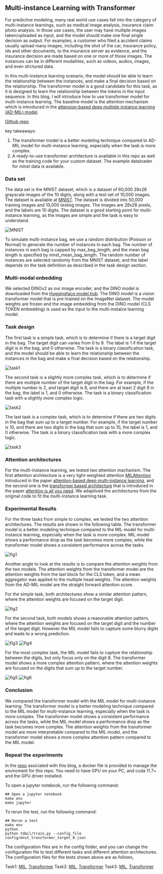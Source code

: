 ## Multi-instance Learning with Transformer

For predicitve modeling, many real world use cases fall into the category of multi-instance learnings, such as medical image analysis, insurance claim photo analysis. In those use cases, the user may have multiple images taken/uploaded as input, and the model should make one final single decision as output. For examples, a customer who filed a accident claims usually upload many images, including the shot of the car, insurance policy, ids and other documents, to the insurance server as evidence, and the insurance decision are made based on one or more of those images. The instances can be in different modalities, such as videos, audios, images, and even strctured data.

In this multi-instance learning scenario, the model should be able to learn the relationship between the instances, and make a final decision based on the relationship. The transformer model is a good candidate for this task, as it is designed to learn the relationship between the tokens in the input sequence. In this blog, I will introduce how to use transformer model for multi-instance learning. The baseline model is the attention mechanism which is introduced in the [attension-based deep multiple instance learning (AD-MIL) model](https://arxiv.org/abs/1802.04712).

[Github repo](https://github.com/HoustonJ2013/transformer-deep-multi-instance-learning)

key takeaways:
1. The transformer model is a better modeling technique compared to AD-MIL model for multi-instance learning, especially when the task is more complex.
2. A ready-to-use transformer architecture is available in this repo as well as the training code for your custom dataset. The example dataloader for minst data is available. 

### Data set

The data set is the MNIST dataset, which is a dataset of 60,000 28x28 grayscale images of the 10 digits, along with a test set of 10,000 images. The dataset is available at [MNIST](http://yann.lecun.com/exdb/mnist/). The dataset is divided into 50,000 training images and 10,000 testing images. The images are 28x28 pixels, and the labels are 10 digits. The dataset is a good starting point for multi-instance learning, as the images are simple and the task is easy to understand.

![MNIST](https://upload.wikimedia.org/wikipedia/commons/2/27/MnistExamples.png)

To simulate multi-instance bag, we use a random distribution (Poisson or Normal) to generate the number of instances in each bag. The number of instances in each bag is capped by max_bag_length, and the mean bag length is specified by mnst_mean_bag_length. The random number of instances are selected randomly from the MNIST dataset, and the label depends on the task definition as described in the task design section.

### Multi-modal enbedding

We selected DINOv2 as our image encoder, and the DINO model is downloaded from the [Huggingface model hub](https://huggingface.co/docs/transformers/en/model_doc/dinov2). The DINO model is a vision transformer model that is pre-trained on the ImageNet dataset. The model weights are frozen and the image embedding from the DINO model (CLS TOKEN embedding) is used as the input to the multi-instalce learning model.

### Task design

The first task is a simple task, which is to determine if there is a target digit in the bag. The target digit can varies from 0 to 9. The label is 1 if the target digit is in the bag, and 0 otherwise. The task is a binary classification task, and the model should be able to learn the relationship between the instances in the bag and make a final decision based on the relationship.

![task1](/assets/MNST_bag_task1.png)

The second task is a slightly more complex task, which is to determine if there are multiple number of the target digit in the bag. For example, if the multiple number is 2, and target digit is 8, and there are at least 2 digit 8 in the bag, the label is 1, and 0 otherwise. The task is a binary classification task with a slightly more complex logic. 

![task2](/assets/MNST_bag_task2.png)


The last task is a complex task, which is to determine if there are two digits in the bag that sum up to a target number. For example, if the target number is 10, and there are two digits in the bag that sum up to 10, the label is 1, and 0 otherwise. The task is a binary classification task with a more complex logic.

![task3](/assets/MNST_bag_task3.png)

### Attention architectures 

For the multi-instance learning, we tested two attention machanism. The first attention architecture is a very light-weighted attention [MILAttention](https://github.com/HoustonJ2013/transformer-deep-multi-instance-learning/blob/main/tdmil/modelMIL.py#L13) introduced in the paper [attention-based deep multi-instance learning](https://github.com/AMLab-Amsterdam/AttentionDeepMIL/blob/master/model.py), and the second one is the [transformer based architecture](https://github.com/HoustonJ2013/transformer-deep-multi-instance-learning/blob/main/tdmil/modelMIL.py#L221) that is introduced in the paper [attention is all you need](https://arxiv.org/abs/1706.03762). We adaptived the architectures from the original code to fit the multi-instance learning task.


### Experimental Results

For the three tasks from simple to complex, we tested the two attention architectures. The results are shown in the following table. The transformer model is a better modeling technique compared to the MIL model for multi-instance learning, especially when the task is more complex. MIL model shows a performance drop as the task becomes more complex, while the transformer model shows a consistent performance across the tasks.

![fig1](/assets/MIL_fig1.png)


Another angle to look at the results is to compare the attention weights from the two models. The attention weights from the transformer model are the attention weights from the last block for the CLS token, and a mean aggregator was applied to the multiple head weights. The attention weights from the AD-MIL model are the straight forward attention score. 

For the simple task, both architectures show a similar attention pattern, where the attention weights are focused on the target digit. 

![fig2](/assets/MIL_Trans_attn_task1.png)

For the second task, both models shows a reasonable attention pattern, where the attention weights are focused on the target digit and the number of the target digit. However the MIL model fails to capture some blurry digits and leads to a wrong prediction. 

![fig3](/assets/Trans_attn_task2.png)
![fig4](/assets/MIL_attn_task2.png)


For the most complex task, the MIL model fails to capture the relationship between the digits, but only focus only on the digit 8. The transformer model shows a more complex attention pattern, where the attention weights are focused on the digits that sum up to the target number.

![fig5](/assets/Trans_attn_task3.png)
![fig6](/assets/MIL_attn_task3.png)


### Conclusion

We compared the transformer model with the MIL model for multi-instance learning. The transformer model is a better modeling technique compared to the MIL model for multi-instance learning, especially when the task is more complex. The transformer model shows a consistent performance across the tasks, while the MIL model shows a performance drop as the task becomes more complex. The attention weights from the transformer model are more interpretable compared to the MIL model, and the transformer model shows a more complex attention pattern compared to the MIL model.


### Repeat the experiments
In the [repo](https://github.com/HoustonJ2013/transformer-deep-multi-instance-learning) assiciated with this blog, a docker file is provided to manage the enviroment for this repo. You need to have GPU on your PC, and cuda 11.7+ and the GPU driver installed.

To open a jupyter notebook, run the following command:

```
## Open a jupyter notebook 
make env 
make jupyter 
```
To rerun the test, run the following command:
```
## Rerun a test
make env 
python 
python tdmil/train.py --config_file config/mnst_transformer_target_0.json
```

The configuration files are in the config folder, and you can change the configuration file to test different tasks and different attention architectures. The configuration files for the tests shown above are as follows, 

Task1: [MIL](https://github.com/HoustonJ2013/transformer-deep-multi-instance-learning/blob/main/config/mnst_mil_target_0.json), [Transformer](https://github.com/HoustonJ2013/transformer-deep-multi-instance-learning/blob/main/config/mnst_transformer_target_0.json) 
Task2: [MIL](https://github.com/HoustonJ2013/transformer-deep-multi-instance-learning/blob/main/config/mnst_mil_target_1.json), [Transformer](https://github.com/HoustonJ2013/transformer-deep-multi-instance-learning/blob/main/config/mnst_transformer_target_1.json) 
Task3: [MIL](https://github.com/HoustonJ2013/transformer-deep-multi-instance-learning/blob/main/config/mnst_mil_target_2.json), [Transformer](https://github.com/HoustonJ2013/transformer-deep-multi-instance-learning/blob/main/config/mnst_transformer_target_2.json) 
